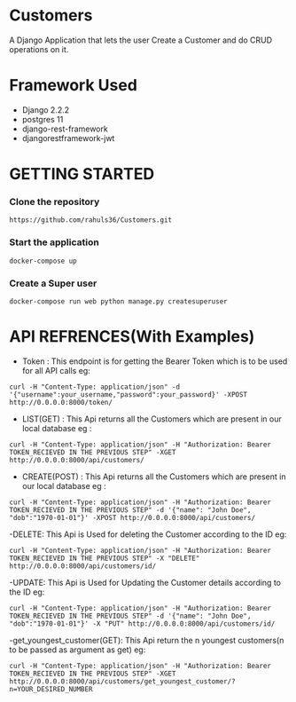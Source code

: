 # Customers
A Django Application that lets the user Create a Customer and do CRUD operations on it.

# Framework Used
- Django 2.2.2 
- postgres 11 
- django-rest-framework 
- djangorestframework-jwt

# GETTING STARTED
### Clone the repository
```
https://github.com/rahuls36/Customers.git
```
### Start the application
```
docker-compose up
```
### Create a Super user
```
docker-compose run web python manage.py createsuperuser
```
# API REFRENCES(With Examples)
- Token : This endpoint is for getting the Bearer Token which is to be used for all API calls eg: 
```
curl -H "Content-Type: application/json" -d '{"username":your_username,"password":your_password}' -XPOST  http://0.0.0.0:8000/token/
```
- LIST(GET) : This Api returns all the Customers which are present in our local database eg : 
```
curl -H "Content-Type: application/json" -H "Authorization: Bearer TOKEN_RECIEVED IN THE PREVIOUS STEP" -XGET http://0.0.0.0:8000/api/customers/
```
- CREATE(POST) : This Api returns all the Customers which are present in our local database eg : 
```
curl -H "Content-Type: application/json" -H "Authorization: Bearer TOKEN_RECIEVED IN THE PREVIOUS STEP" -d '{"name": "John Doe", "dob":"1970-01-01"}' -XPOST http://0.0.0.0:8000/api/customers/
```
-DELETE: This Api is Used for deleting the Customer according to the ID eg:
```
curl -H "Content-Type: application/json" -H "Authorization: Bearer TOKEN_RECIEVED IN THE PREVIOUS STEP" -X "DELETE" http://0.0.0.0:8000/api/customers/id/
```
-UPDATE: This Api is Used for Updating the Customer details according to the ID eg:
```
curl -H "Content-Type: application/json" -H "Authorization: Bearer TOKEN_RECIEVED IN THE PREVIOUS STEP" -d '{"name": "John Doe", "dob":"1970-01-01"}' -X "PUT" http://0.0.0.0:8000/api/customers/id/
```
-get_youngest_customer(GET): This Api return the n youngest customers(n to be passed as argument as get) eg:
```
curl -H "Content-Type: application/json" -H "Authorization: Bearer TOKEN_RECIEVED IN THE PREVIOUS STEP" -XGET http://0.0.0.0:8000/api/customers/get_youngest_customer/?n=YOUR_DESIRED_NUMBER
```



